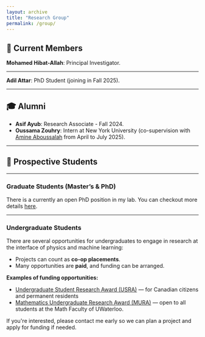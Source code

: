 ```yaml
---
layout: archive
title: "Research Group"
permalink: /group/
---
```


## 🔬 Current Members

**Mohamed Hibat-Allah**: Principal Investigator.

---

**Adil Attar**: PhD Student (joining in Fall 2025).  

---

##  🎓 Alumni

- **Asif Ayub**: Research Associate - Fall 2024.
- **Oussama Zouhry**: Intern at New York University (co-supervision with [Amine Aboussalah](https://amineaboussalah.github.io/) from April to July 2025).  


---

## 🚀 Prospective Students

<!-- We are looking for curious and driven students interested in working at the intersection of **language modeling**, **machine learning**, and **quantum or classical many-body physics**. If you're excited about using modern computational tools to tackle fundamental problems in physics, I encourage you to get in touch. -->

---

### Graduate Students (Master’s & PhD)

There is a currently an open PhD position in my lab. You can checkout more details [here](/PhDPosition/).

<!-- Students interested in Master's or PhD research are welcome are welcome to reach out to discuss possible research directions aligned with your interests. -->

---

### Undergraduate Students

There are several opportunities for undergraduates to engage in research at the interface of physics and machine learning:

- Projects can count as **co-op placements**.
- Many opportunities are **paid**, and funding can be arranged.

**Examples of funding opportunities:**
- [Undergraduate Student Research Award (USRA)](https://uwaterloo.ca/applied-mathematics/current-undergraduates/undergraduate-research-opportunities) — for Canadian citizens and permanent residents
- [Mathematics Undergraduate Research Award (MURA)](https://uwaterloo.ca/applied-mathematics/current-undergraduates/undergraduate-research-opportunities) — open to all students at the Math Faculty of UWaterloo.

If you're interested, please contact me early so we can plan a project and apply for funding if needed.

